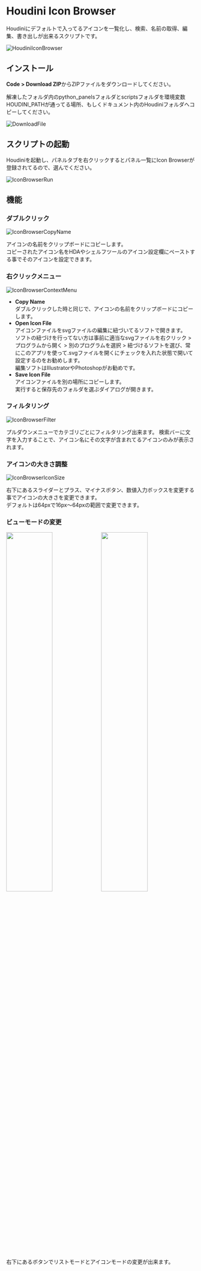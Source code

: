 # Houdini Icon Browser

Houdiniにデフォルトで入ってるアイコンを一覧化し、検索、名前の取得、編集、書き出しが出来るスクリプトです。

![HoudiniIconBrowser](https://user-images.githubusercontent.com/50489494/208280012-6bde2aa1-8e6d-42c7-83f9-a198c98a5129.png)

## インストール

**Code > Download ZIP**からZIPファイルをダウンロードしてください。

解凍したフォルダ内のpython_panelsフォルダとscriptsフォルダを環境変数HOUDINI_PATHが通ってる場所、もしくドキュメント内のHoudiniフォルダへコピーしてください。

![DownloadFile](https://user-images.githubusercontent.com/50489494/208280543-060010e5-b6c5-45c0-8b3d-1367da2d1cf9.png)

## スクリプトの起動

Houdiniを起動し、パネルタブを右クリックするとパネル一覧にIcon Browserが登録されてるので、選んでください。

![IconBrowserRun](https://user-images.githubusercontent.com/50489494/208281466-30245413-5256-490b-aa19-11bc38b7c6b8.gif)

## 機能

### ダブルクリック

![IconBrowserCopyName](https://user-images.githubusercontent.com/50489494/208280386-4b2c8819-86e5-4a6e-a547-c044d34a2c2e.png)

アイコンの名前をクリップボードにコピーします。<br>
コピーされたアイコン名をHDAやシェルフツールのアイコン設定欄にペーストする事でそのアイコンを設定できます。

### 右クリックメニュー

![IconBrowserContextMenu](https://user-images.githubusercontent.com/50489494/208280156-e54a67a7-c492-4327-b403-792b7381b7d9.png)

- **Copy Name**<br>
    ダブルクリックした時と同じで、アイコンの名前をクリップボードにコピーします。
- **Open Icon File**<br>
    アイコンファイルをsvgファイルの編集に紐づいてるソフトで開きます。<br>
    ソフトの紐づけを行ってない方は事前に適当なsvgファイルを右クリック > プログラムから開く > 別のプログラムを選択 > 紐づけるソフトを選び、常にこのアプリを使って.svgファイルを開くにチェックを入れた状態で開いて設定するのをお勧めします。<br>
    編集ソフトはIllustratorやPhotoshopがお勧めです。
- **Save Icon File**<br>
    アイコンファイルを別の場所にコピーします。<br>
    実行すると保存先のフォルダを選ぶダイアログが開きます。

### フィルタリング

![IconBrowserFilter](https://user-images.githubusercontent.com/50489494/208280215-09973416-51bd-457e-bf08-96db5c05ce28.png)

プルダウンメニューでカテゴリごとにフィルタリング出来ます。
検索バーに文字を入力することで、アイコン名にその文字が含まれてるアイコンのみが表示されます。

### アイコンの大きさ調整

![IconBrowserIconSize](https://user-images.githubusercontent.com/50489494/208280288-9aed45fa-5bdf-424d-86f3-3276558e1236.png)

右下にあるスライダーとプラス、マイナスボタン、数値入力ボックスを変更する事でアイコンの大きさを変更できます。<br>
デフォルトは64pxで16px～64pxの範囲で変更できます。

### ビューモードの変更

<img src="https://user-images.githubusercontent.com/50489494/208280329-c41863f8-8c6c-4d3e-8e3d-913dc0cabbfa.png" width=49.5%> <img src="https://user-images.githubusercontent.com/50489494/208280334-9bbde091-b7c1-41c1-aadb-49496f75563d.png" width=49.5%>
右下にあるボタンでリストモードとアイコンモードの変更が出来ます。
